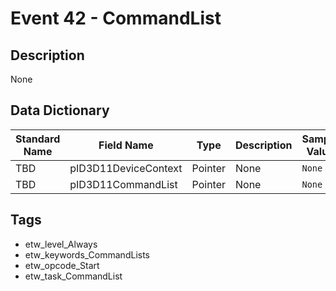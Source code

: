 # Event 42 - CommandList

## Description
None

## Data Dictionary
|Standard Name|Field Name|Type|Description|Sample Value|
|---|---|---|---|---|
|TBD|pID3D11DeviceContext|Pointer|None|`None`|
|TBD|pID3D11CommandList|Pointer|None|`None`|

## Tags
* etw_level_Always
* etw_keywords_CommandLists
* etw_opcode_Start
* etw_task_CommandList